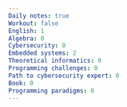 ```yaml
---
Daily notes: true
Workout: false
English: 1
Algebra: 0
Cybersecurity: 0
Embedded systems: 2
Theoretical informatics: 0
Programming challenges: 0
Path to cybersecurity expert: 0
Book: 0
Programming paradigms: 0
---
```




